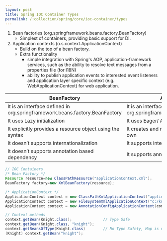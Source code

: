 ```yaml
---
layout: post
title: Spring IOC Container Types
permalink: /:collection/spring/core/ioc-container/types
---
```


1. Bean factories (org.springframework.beans.factory.BeanFactory)
    - Simplest of containers, providing basic support for DI. 
2. Application contexts  (o.s.context.ApplicationContext) 
    - Build on the top of a bean factory.
    - Extra functionality
      - simple integration with Spring's AOP, application-framework services, such as the ability to resolve text messages from a properties file (for I18N) 
      - ability to publish application events to interested event listeners and application layer specific context (e.g. WebApplicationContext) for web application. 

|BeanFactory|ApplicationContext|
|---|---|
|It is an interface defined in org.springframework.beans.factory.BeanFactory	|It is an interface defined in org.springframework.context.ApplicationContext|
|It uses Lazy initialization	|It uses Eager/ Aggressive initialization|
|It explicitly provides a resource object using the syntax	|It creates and manages resource objects on its own|
|It doesn’t supports internationalization	|It supports internationalization |
|It doesn’t supports annotation based dependency | It supports annotation based dependency|

```java
// IOC Containers
/* Bean Factory */
Resource resource=new ClassPathResource("applicationContext.xml");
BeanFactory factory=new XmlBeanFactory(resource);

/* ApplicationContext */
ApplicationContext context = new ClassPathXmlApplicationContext("applicationContext.xml");
ApplicationContext context = new FileSystemXmlApplicationContext("c:/knight.xml");
ApplicationContext context = new AnnotationConfigApplicationContext(com.KnightConfig.class);
```
```java
// Context methods
context.getBean(Knight.class);              // Type Safe
context.getBean(Knight.class, "knight");
context.getBeansOfType(Knight.class)        // No Type Safety, Map is not parameterized
(Knight) context.getBean("knight");
```